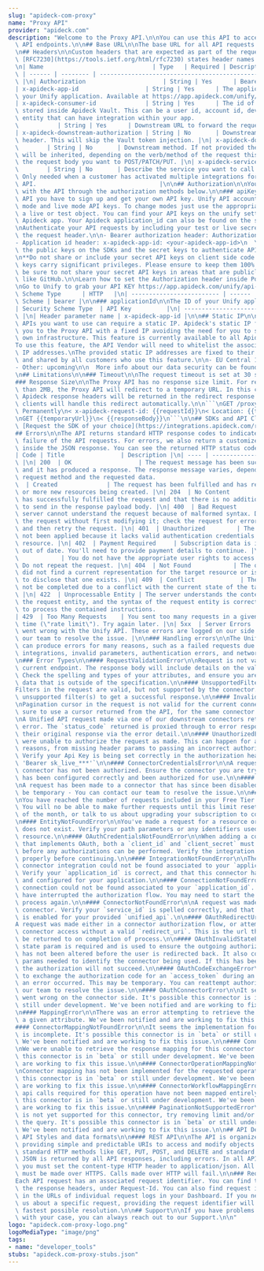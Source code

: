 ```yaml
---
slug: "apideck-com-proxy"
name: "Proxy API"
provider: "apideck.com"
description: "Welcome to the Proxy API.\n\nYou can use this API to access all Proxy\
  \ API endpoints.\n\n## Base URL\n\nThe base URL for all API requests is `https://unify.apideck.com`\n\
  \n## Headers\n\nCustom headers that are expected as part of the request. Note that\
  \ [RFC7230](https://tools.ietf.org/html/rfc7230) states header names are case insensitive.\n\
  \n| Name                               | Type   | Required | Description |\n| ----------------------------------\
  \ | ------ | -------- | ------------------------------------------------------------------------------------------------------------------------------------------------------------------------------------\
  \ |\n| Authorization                      | String | Yes      | Bearer API KEY |\n\
  | x-apideck-app-id                   | String | Yes      | The application id of\
  \ your Unify application. Available at https://app.apideck.com/unify/api-keys. |\n\
  | x-apideck-consumer-id              | String | Yes      | The id of the customer\
  \ stored inside Apideck Vault. This can be a user id, account id, device id or whatever\
  \ entity that can have integration within your app.                       |\n| x-apideck-downstream-url\
  \           | String | Yes      | Downstream URL to forward the request too |\n\
  | x-apideck-downstream-authorization | String | No       | Downstream authorization\
  \ header. This will skip the Vault token injection. |\n| x-apideck-downstream-method\
  \        | String | No       | Downstream method. If not provided the upstream method\
  \ will be inherited, depending on the verb/method of the request this will contain\
  \ the request body you want to POST/PATCH/PUT. |\n| x-apideck-service-id       \
  \        | String | No       | Describe the service you want to call (e.g., pipedrive).\
  \ Only needed when a customer has activated multiple integrations for the same Unified\
  \ API.                                   |\n\n## Authorization\n\nYou can interact\
  \ with the API through the authorization methods below.\n\n### apiKey\n\nTo use\
  \ API you have to sign up and get your own API key. Unify API accounts have sandbox\
  \ mode and live mode API keys. To change modes just use the appropriate key to get\
  \ a live or test object. You can find your API keys on the unify settings of your\
  \ Apideck app. Your Apideck application_id can also be found on the same page.\n\
  \nAuthenticate your API requests by including your test or live secret API key in\
  \ the request header.\n\n- Bearer authorization header: Authorization: Bearer <your-apideck-api-key>\n\
  - Application id header: x-apideck-app-id: <your-apideck-app-id>\n  You should use\
  \ the public keys on the SDKs and the secret keys to authenticate API requests.\n\
  \n**Do not share or include your secret API keys on client side code.** Your API\
  \ keys carry significant privileges. Please ensure to keep them 100% secure and\
  \ be sure to not share your secret API keys in areas that are publicly accessible\
  \ like GitHub.\n\nLearn how to set the Authorization header inside Postman https://learning.postman.com/docs/postman/sending-api-requests/authorization/#api-key\n\
  \nGo to Unify to grab your API KEY https://app.apideck.com/unify/api-keys\n\n| Security\
  \ Scheme Type      | HTTP   |\n| ------------------------- | ------ |\n| HTTP Authorization\
  \ Scheme | bearer |\n\n### applicationId\n\nThe ID of your Unify application\n\n\
  | Security Scheme Type  | API Key          |\n| --------------------- | ----------------\
  \ |\n| Header parameter name | x-apideck-app-id |\n\n## Static IP\n\nSome of the\
  \ APIs you want to use can require a static IP. Apideck's static IP feature allows\
  \ you to the Proxy API with a fixed IP avoiding the need for you to set up your\
  \ own infrastructure. This feature is currently available to all Apideck customers.\n\
  To use this feature, the API Vendor will need to whitelist the associated static\
  \ IP addresses.\nThe provided static IP addresses are fixed to their specified region\
  \ and shared by all customers who use this feature.\n\n- EU Central 1: **18.197.244.247**\n\
  - Other: upcoming\n\n  More info about our data security can be found at [https://compliance.apideck.com/](https://compliance.apideck.com/)\n\
  \n## Limitations\n\n### Timeout\n\nThe request timeout is set at 30 seconds.\n\n\
  ### Response Size\n\nThe Proxy API has no response size limit. For responses larger\
  \ than 2MB, the Proxy API will redirect to a temporary URL. In this case the usual\
  \ Apideck response headers will be returned in the redirect response. Most HTTP\
  \ clients will handle this redirect automatically.\n\n```\nGET /proxy\n< 301 Moved\
  \ Permanently\n< x-apideck-request-id: {{requestId}}\n< Location: {{temporaryUrl}}\n\
  \nGET {{temporaryUrl}}\n< {{responseBody}}\n```\n\n## SDKs and API Clients\n\nUpcoming.\
  \ [Request the SDK of your choice](https://integrations.apideck.com/request).\n\n\
  ## Errors\n\nThe API returns standard HTTP response codes to indicate success or\
  \ failure of the API requests. For errors, we also return a customized error message\
  \ inside the JSON response. You can see the returned HTTP status codes below.\n\n\
  | Code | Title                | Description |\n| ---- | -------------------- | --------------------------------------------------------------------------------------------------------------------------------------------------------------------------------------------------------\
  \ |\n| 200  | OK                   | The request message has been successfully processed,\
  \ and it has produced a response. The response message varies, depending on the\
  \ request method and the requested data.                                |\n| 201\
  \  | Created              | The request has been fulfilled and has resulted in one\
  \ or more new resources being created. |\n| 204  | No Content           | The server\
  \ has successfully fulfilled the request and that there is no additional content\
  \ to send in the response payload body. |\n| 400  | Bad Request          | The receiving\
  \ server cannot understand the request because of malformed syntax. Do not repeat\
  \ the request without first modifying it; check the request for errors, fix them\
  \ and then retry the request. |\n| 401  | Unauthorized         | The request has\
  \ not been applied because it lacks valid authentication credentials for the target\
  \ resource. |\n| 402  | Payment Required     | Subscription data is incomplete or\
  \ out of date. You'll need to provide payment details to continue. |\n| 403  | Forbidden\
  \            | You do not have the appropriate user rights to access the request.\
  \ Do not repeat the request. |\n| 404  | Not Found            | The origin server\
  \ did not find a current representation for the target resource or is not willing\
  \ to disclose that one exists. |\n| 409  | Conflict             | The request could\
  \ not be completed due to a conflict with the current state of the target resource.\
  \ |\n| 422  | Unprocessable Entity | The server understands the content type of\
  \ the request entity, and the syntax of the request entity is correct but was unable\
  \ to process the contained instructions.                                     |\n\
  | 429  | Too Many Requests    | You sent too many requests in a given amount of\
  \ time (\"rate limit\"). Try again later. |\n| 5xx  | Server Errors        | Something\
  \ went wrong with the Unify API. These errors are logged on our side. You can contact\
  \ our team to resolve the issue. |\n\n### Handling errors\n\nThe Unify API and SDKs\
  \ can produce errors for many reasons, such as a failed requests due to misconfigured\
  \ integrations, invalid parameters, authentication errors, and network unavailability.\n\
  \n### Error Types\n\n#### RequestValidationError\n\nRequest is not valid for the\
  \ current endpoint. The response body will include details on the validation error.\
  \ Check the spelling and types of your attributes, and ensure you are not passing\
  \ data that is outside of the specification.\n\n#### UnsupportedFiltersError\n\n\
  Filters in the request are valid, but not supported by the connector. Remove the\
  \ unsupported filter(s) to get a successful response.\n\n#### InvalidCursorError\n\
  \nPagination cursor in the request is not valid for the current connector. Make\
  \ sure to use a cursor returned from the API, for the same connector.\n\n#### ConnectorExecutionError\n\
  \nA Unified API request made via one of our downstream connectors returned an unexpected\
  \ error. The `status_code` returned is proxied through to error response along with\
  \ their original response via the error detail.\n\n#### UnauthorizedError\n\nWe\
  \ were unable to authorize the request as made. This can happen for a number of\
  \ reasons, from missing header params to passing an incorrect authorization token.\
  \ Verify your Api Key is being set correctly in the authorization header. ie: `Authorization:\
  \ 'Bearer sk_live_***'`\n\n#### ConnectorCredentialsError\n\nA request using a given\
  \ connector has not been authorized. Ensure the connector you are trying to use\
  \ has been configured correctly and been authorized for use.\n\n#### ConnectorDisabledError\n\
  \nA request has been made to a connector that has since been disabled. This may\
  \ be temporary - You can contact our team to resolve the issue.\n\n#### RequestLimitError\n\
  \nYou have reached the number of requests included in your Free Tier Subscription.\
  \ You will no be able to make further requests until this limit resets at the end\
  \ of the month, or talk to us about upgrading your subscription to continue immediately.\n\
  \n#### EntityNotFoundError\n\nYou've made a request for a resource or route that\
  \ does not exist. Verify your path parameters or any identifiers used to fetch this\
  \ resource.\n\n#### OAuthCredentialsNotFoundError\n\nWhen adding a connector integration\
  \ that implements OAuth, both a `client_id` and `client_secret` must be provided\
  \ before any authorizations can be performed. Verify the integration has been configured\
  \ properly before continuing.\n\n#### IntegrationNotFoundError\n\nThe requested\
  \ connector integration could not be found associated to your `application_id`.\
  \ Verify your `application_id` is correct, and that this connector has been added\
  \ and configured for your application.\n\n#### ConnectionNotFoundError\n\nA valid\
  \ connection could not be found associated to your `application_id`. Something _may_\
  \ have interrupted the authorization flow. You may need to start the connector authorization\
  \ process again.\n\n#### ConnectorNotFoundError\n\nA request was made for an unknown\
  \ connector. Verify your `service_id` is spelled correctly, and that this connector\
  \ is enabled for your provided `unified_api`.\n\n#### OAuthRedirectUriError\n\n\
  A request was made either in a connector authorization flow, or attempting to revoke\
  \ connector access without a valid `redirect_uri`. This is the url the user should\
  \ be returned to on completion of process.\n\n#### OAuthInvalidStateError\n\nThe\
  \ state param is required and is used to ensure the outgoing authorization state\
  \ has not been altered before the user is redirected back. It also contains required\
  \ params needed to identify the connector being used. If this has been altered,\
  \ the authorization will not succeed.\n\n#### OAuthCodeExchangeError\n\nWhen attempting\
  \ to exchange the authorization code for an `access_token` during an OAuth flow,\
  \ an error occurred. This may be temporary. You can reattempt authorization or contact\
  \ our team to resolve the issue.\n\n#### OAuthConnectorError\n\nIt seems something\
  \ went wrong on the connector side. It's possible this connector is in `beta` or\
  \ still under development. We've been notified and are working to fix this issue.\n\
  \n#### MappingError\n\nThere was an error attempting to retrieve the mapping for\
  \ a given attribute. We've been notified and are working to fix this issue.\n\n\
  #### ConnectorMappingNotFoundError\n\nIt seems the implementation for this connector\
  \ is incomplete. It's possible this connector is in `beta` or still under development.\
  \ We've been notified and are working to fix this issue.\n\n#### ConnectorResponseMappingNotFoundError\n\
  \nWe were unable to retrieve the response mapping for this connector. It's possible\
  \ this connector is in `beta` or still under development. We've been notified and\
  \ are working to fix this issue.\n\n#### ConnectorOperationMappingNotFoundError\n\
  \nConnector mapping has not been implemented for the requested operation. It's possible\
  \ this connector is in `beta` or still under development. We've been notified and\
  \ are working to fix this issue.\n\n#### ConnectorWorkflowMappingError\n\nThe composite\
  \ api calls required for this operation have not been mapped entirely. It's possible\
  \ this connector is in `beta` or still under development. We've been notified and\
  \ are working to fix this issue.\n\n#### PaginationNotSupportedError\n\nPagination\
  \ is not yet supported for this connector, try removing limit and/or cursor from\
  \ the query. It's possible this connector is in `beta` or still under development.\
  \ We've been notified and are working to fix this issue.\n\n## API Design\n\n###\
  \ API Styles and data formats\n\n#### REST API\n\nThe API is organized around [REST](https://restfulapi.net/),\
  \ providing simple and predictable URIs to access and modify objects. Requests support\
  \ standard HTTP methods like GET, PUT, POST, and DELETE and standard status codes.\
  \ JSON is returned by all API responses, including errors. In all API requests,\
  \ you must set the content-type HTTP header to application/json. All API requests\
  \ must be made over HTTPS. Calls made over HTTP will fail.\n\n### Request IDs\n\n\
  Each API request has an associated request identifier. You can find this value in\
  \ the response headers, under Request-Id. You can also find request identifiers\
  \ in the URLs of individual request logs in your Dashboard. If you need to contact\
  \ us about a specific request, providing the request identifier will ensure the\
  \ fastest possible resolution.\n\n## Support\n\nIf you have problems or need help\
  \ with your case, you can always reach out to our Support.\n\n"
logo: "apideck.com-proxy-logo.png"
logoMediaType: "image/png"
tags:
- name: "developer_tools"
stubs: "apideck.com-proxy-stubs.json"
---
```

